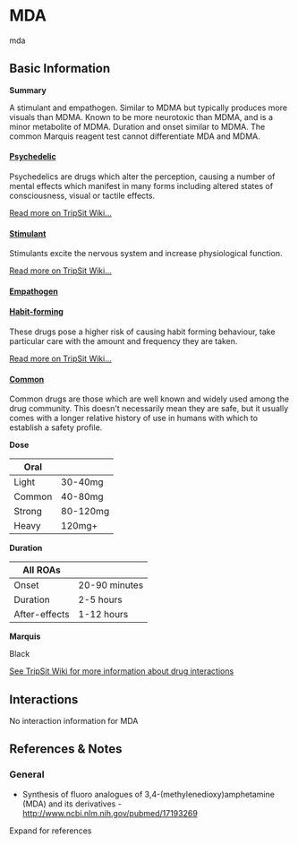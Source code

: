 # MDA

mda

## Basic Information

**Summary**

A stimulant and empathogen. Similar to MDMA but typically produces more visuals than MDMA. Known to be more neurotoxic than MDMA, and is a minor metabolite of MDMA. Duration and onset similar to MDMA. The common Marquis reagent test cannot differentiate MDA and MDMA.

#### [Psychedelic](/category/psychedelic)

Psychedelics are drugs which alter the perception, causing a number of mental effects which manifest in many forms including altered states of consciousness, visual or tactile effects.

[Read more on TripSit Wiki...](#{category.wiki})

#### [Stimulant](/category/stimulant)

Stimulants excite the nervous system and increase physiological function.

[Read more on TripSit Wiki...](#{category.wiki})

#### [Empathogen](/category/empathogen)

#### [Habit-forming](/category/habit-forming)

These drugs pose a higher risk of causing habit forming behaviour, take particular care with the amount and frequency they are taken.

[Read more on TripSit Wiki...](#{category.wiki})

#### [Common](/category/common)

Common drugs are those which are well known and widely used among the drug community. This doesn't necessarily mean they are safe, but it usually comes with a longer relative history of use in humans with which to establish a safety profile.

**Dose**

| Oral   |          |
| ------ | -------- |
| Light  | 30-40mg  |
| Common | 40-80mg  |
| Strong | 80-120mg |
| Heavy  | 120mg+   |

**Duration**

| All ROAs      |               |
| ------------- | ------------- |
| Onset         | 20-90 minutes |
| Duration      | 2-5 hours     |
| After-effects | 1-12 hours    |

**Marquis**

Black

[See TripSit Wiki for more information about drug interactions](http://combo.tripsit.me/)

## Interactions

No interaction information for MDA

## References & Notes

### General

* Synthesis of fluoro analogues of 3,4-(methylenedioxy)amphetamine (MDA) and its derivatives - <http://www.ncbi.nlm.nih.gov/pubmed/17193269>

Expand for references